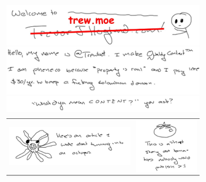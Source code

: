 <!DOCTYPE html>
<html lang="en">
	<head>
		<title>trevor j hoglund</title>
		<link rel="stylesheet" href="https://fonts.googleapis.com/css?family=Roboto:400,700&amp;amp;subset=cyrillic,greek">
		<script src="/assets/imgmap.js"></script>
		<link rel="stylesheet" href="assets/style.css">
		<script src="/assets/imgmap.js"></script>
	</head>
	<body>
		<div class="content">
			<img src="/img/header.jpg">
			<img src="/img/intro.jpg" usemap="#map-intro">
			<map id="map-intro" name="map-intro">
				<area alt="twitter" coords="421,78,623,11" href="https://twitter.com/trewbot" shape="rect" title="twitter">
				<area alt="columns" coords="869,89,1167,5" href="http://uwrfvoice.com/author/hoglund" shape="rect" title="columns">
				<area alt="phene.co" coords="160,179,337,119" href="http://phene.co" shape="rect" title="phene.co">
				<area alt="property isnt real" coords="531,112,877,193" href="#" shape="rect" title="property isnt real">
			</map>
			<img src="/img/content-header.jpg">
			<table>
				<tr>
					<td>
						<a href="http://uwrfvoice.com/etcetera/15704">
							<img src="/img/octopus-link.jpg">
						</a>
					</td>
					<td>
						<a href="/writing/shorts/noa7.pdf">
							<img src="/img/tomato-link.jpg">
						</a>
					</td>
				</tr>
			</table>
		</div>
	</body>
</html>